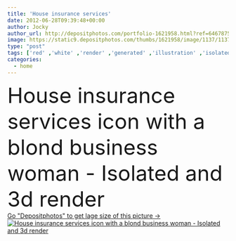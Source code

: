 ```yaml
---
title: 'House insurance services'
date: 2012-06-28T09:39:48+00:00
author: Jocky
author_url: http://depositphotos.com/portfolio-1621958.html?ref=64678756
image: https://static9.depositphotos.com/thumbs/1621958/image/1137/11371343/api_thumb_450.jpg?forcejpeg=true
type: "post"
tags: ['red' ,'white' ,'render' ,'generated' ,'illustration' ,'isolated' ,'business' ,'risk' ,'life' ,'danger' ,'blond' ,'protection' ,'3d' ,'concept' ,'icon' ,'architecture' ,'construction' ,'estate' ,'house' ,'service' ,'real' ,'emergency' ,'home' ,'woman' ,'support' ,'services' ,'with' ,'help' ,'ring' ,'mansion' ,'safety' ,'security' ,'lady' ,'rope' ,'conceptual' ,'residential' ,'symbolic' ,'safe' ,'disaster' ,'insurance' ,'rendered' ,'rescue' ,'a' ,'lifebuoy' ,'and' ,'home insurance' ,'Life insurance' ,'дом' ]
categories: 
  - home
---
```

<div aling="center">
            <font size="60"> House insurance services icon with a blond business woman - Isolated and 3d render</font>   
</div>
<div>
    <a href='https://depositphotos.com/11371343/stock-photo-house-insurance-services.html?ref=64678756' target=_blank > Go "Depositphotos" to get lage size of this picture ->
        <img href='https://depositphotos.com/11371343/stock-photo-house-insurance-services.html?ref=64678756' src='https://static9.depositphotos.com/1621958/1137/i/950/depositphotos_11371343-stock-photo-house-insurance-services.jpg?forcejpeg=true' alt='House insurance services icon with a blond business woman - Isolated and 3d render' >
    </a>
</div>
